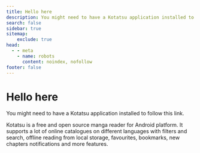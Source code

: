 ```yaml
---
title: Hello here
description: You might need to have a Kotatsu application installed to follow this link.
search: false
sidebar: true
sitemap: 
    exclude: true
head:
  - - meta
    - name: robots
      content: noindex, nofollow
footer: false
---
```


<script setup>
import { onMounted } from "vue"
import DownloadButtons from "@theme/components/DownloadButtons.vue";

onMounted(() => {
  window.location = `kotatsu://manga/manga${window.location.toString().split("manga/").pop()}`
})
</script>

# Hello here

You might need to have a Kotatsu application installed to follow this link.

Kotatsu is a free and open source manga reader for Android platform. It supports a lot of online catalogues on different languages with filters and search, offline reading from local storage, favourites, bookmarks, new chapters notifications and more features.

<DownloadButtons />